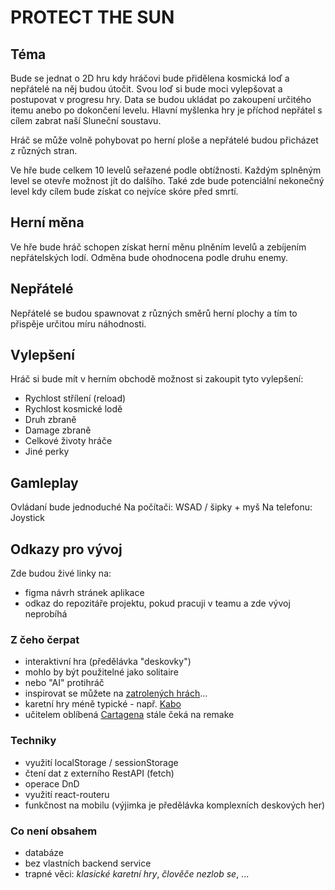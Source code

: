 # PROTECT THE SUN

## Téma

Bude se jednat o 2D hru kdy hráčovi bude přidělena kosmická loď a nepřátelé na něj budou útočit. Svou loď si bude moci vylepšovat a postupovat v progresu hry. Data se budou ukládat po zakoupení určitého itemu anebo po dokončení levelu. Hlavní myšlenka hry je příchod nepřátel s cílem zabrat naší Sluneční soustavu.

Hráč se může volně pohybovat po herní ploše a nepřátelé budou přicházet z různých stran.

Ve hře bude celkem 10 levelů seřazené podle obtížnosti. Každým splněným level se otevře možnost jít do dalšího. Také zde bude potenciální nekonečný level kdy cílem bude získat co nejvíce skóre před smrtí.

## Herní měna

Ve hře bude hráč schopen získat herní měnu plněním levelů a zebíjením nepřátelských lodí. Odměna bude ohodnocena podle druhu enemy.

## Nepřátelé

Nepřátelé se budou spawnovat z různých směrů herní plochy a tím to přispěje určitou míru náhodnosti.

## Vylepšení

Hráč si bude mít v herním obchodě možnost si zakoupit tyto vylepšení:
- Rychlost střílení (reload)
- Rychlost kosmické lodě
- Druh zbraně
- Damage zbraně
- Celkové životy hráče
- Jiné perky

## Gamleplay

Ovládaní bude jednoduché
Na počítači: WSAD / šipky + myš
Na telefonu: Joystick

## Odkazy pro vývoj

Zde budou živé linky na:
- figma návrh stránek aplikace
- odkaz do repozitáře projektu, pokud pracuji v teamu a zde vývoj neprobíhá

### Z čeho čerpat

- interaktivní hra (předělávka "deskovky")
- mohlo by být použitelné jako solitaire
- nebo "AI" protihráč
- inspirovat se můžete na [zatrolených hrách](https://www.zatrolene-hry.cz/katalog-her/?fType=cat&keyword=&theme=-1&category=-1&minlength=-1&maxlength=-1&localization=6%2C+7%2C+8&min_players=1&max_players=1&age=-1)...
- karetní hry méně typické - např. [Kabo](https://www.zatrolene-hry.cz/spolecenska-hra/kabo-8341/)
- učitelem oblíbená [Cartagena](https://www.zatrolene-hry.cz/spolecenska-hra/cartagena-422/) stále čeká na remake

### Techniky

- využití localStorage / sessionStorage
- čtení dat z externího RestAPI (fetch)
- operace DnD
- využití react-routeru
- funkčnost na mobilu (výjimka je předělávka komplexních deskových her)

### Co není obsahem 

- databáze
- bez vlastních backend service
- trapné věci: *klasické karetní hry*, *člověče nezlob se*, ...
